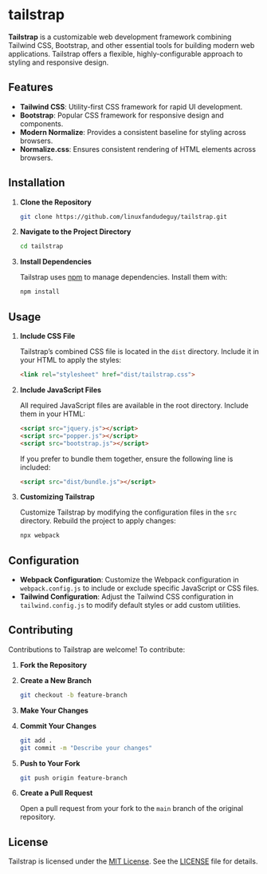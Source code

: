 
# tailstrap

**Tailstrap** is a customizable web development framework combining Tailwind CSS, Bootstrap, and other essential tools for building modern web applications. Tailstrap offers a flexible, highly-configurable approach to styling and responsive design.

## Features

- **Tailwind CSS**: Utility-first CSS framework for rapid UI development.
- **Bootstrap**: Popular CSS framework for responsive design and components.
- **Modern Normalize**: Provides a consistent baseline for styling across browsers.
- **Normalize.css**: Ensures consistent rendering of HTML elements across browsers.

## Installation

1. **Clone the Repository**

   ```bash
   git clone https://github.com/linuxfandudeguy/tailstrap.git
   ```

2. **Navigate to the Project Directory**

   ```bash
   cd tailstrap
   ```

3. **Install Dependencies**

   Tailstrap uses [npm](https://www.npmjs.com/) to manage dependencies. Install them with:

   ```bash
   npm install
   ```

## Usage

1. **Include CSS File**

   Tailstrap’s combined CSS file is located in the `dist` directory. Include it in your HTML to apply the styles:

   ```html
   <link rel="stylesheet" href="dist/tailstrap.css">
   ```

2. **Include JavaScript Files**

   All required JavaScript files are available in the root directory. Include them in your HTML:

   ```html
   <script src="jquery.js"></script>
   <script src="popper.js"></script>
   <script src="bootstrap.js"></script>
   ```

   If you prefer to bundle them together, ensure the following line is included:

   ```html
   <script src="dist/bundle.js"></script>
   ```

3. **Customizing Tailstrap**

   Customize Tailstrap by modifying the configuration files in the `src` directory. Rebuild the project to apply changes:

   ```bash
   npx webpack
   ```

## Configuration

- **Webpack Configuration**: Customize the Webpack configuration in `webpack.config.js` to include or exclude specific JavaScript or CSS files.
- **Tailwind Configuration**: Adjust the Tailwind CSS configuration in `tailwind.config.js` to modify default styles or add custom utilities.

## Contributing

Contributions to Tailstrap are welcome! To contribute:

1. **Fork the Repository**
2. **Create a New Branch**

   ```bash
   git checkout -b feature-branch
   ```

3. **Make Your Changes**
4. **Commit Your Changes**

   ```bash
   git add .
   git commit -m "Describe your changes"
   ```

5. **Push to Your Fork**

   ```bash
   git push origin feature-branch
   ```

6. **Create a Pull Request**

   Open a pull request from your fork to the `main` branch of the original repository.

## License

Tailstrap is licensed under the [MIT License](https://opensource.org/licenses/MIT). See the [LICENSE](LICENSE) file for details.


